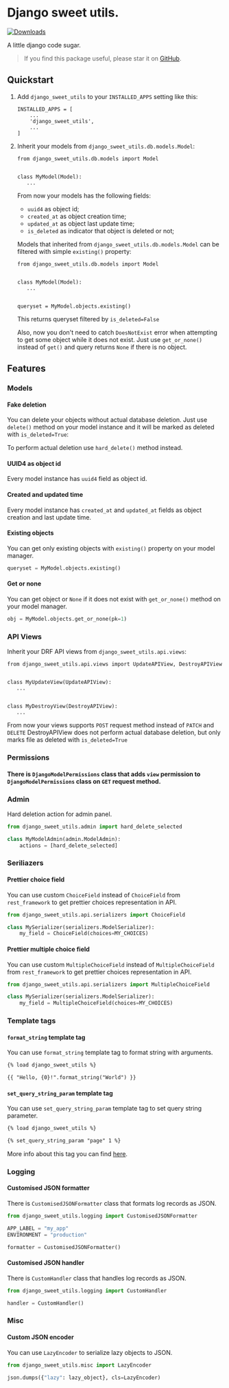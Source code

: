 # Django sweet utils.

[![Downloads](https://static.pepy.tech/personalized-badge/django-sweet-utils?period=total&units=international_system&left_color=black&right_color=orange&left_text=Downloads)](https://pepy.tech/project/django-sweet-utils)
  
A little django code sugar.
  
> If you find this package useful, please star it on [GitHub](https://github.com/AllYouZombies/django-sweet-utils).
  
## Quickstart

1. Add `django_sweet_utils` to your `INSTALLED_APPS` setting like this:
    ```
    INSTALLED_APPS = [
        ...
        'django_sweet_utils',
        ...
    ]
    ```

2. Inherit your models from `django_sweet_utils.db.models.Model`:
   ```
   from django_sweet_utils.db.models import Model
   
   
   class MyModel(Model):
      ...
   ```
   
   From now your models has the following fields:
      - `uuid4` as object id;
      - `created_at` as object creation time;
      - `updated_at` as object last update time;
      - `is_deleted` as indicator that object is deleted or not;  
     
     
   Models that inherited from `django_sweet_utils.db.models.Model` can be filtered with simple `existing()` property:
   ```
   from django_sweet_utils.db.models import Model
   
   
   class MyModel(Model):
      ...
   
   
   queryset = MyModel.objects.existing()
   ```
   This returns queryset filtered by `is_deleted=False`

   Also, now you don't need to catch `DoesNotExist` error when attempting to get some object while it does not exist.
   Just use `get_or_none()` instead of `get()` and query returns `None` if there is no object.


## Features

### Models

#### Fake deletion

You can delete your objects without actual database deletion.
Just use `delete()` method on your model instance and it will be marked as deleted with `is_deleted=True`:

To perform actual deletion use `hard_delete()` method instead.

#### UUID4 as object id

Every model instance has `uuid4` field as object id.

#### Created and updated time

Every model instance has `created_at` and `updated_at` fields as object creation and last update time.

#### Existing objects

You can get only existing objects with `existing()` property on your model manager.

```python
queryset = MyModel.objects.existing()
```

#### Get or none

You can get object or `None` if it does not exist with `get_or_none()` method on your model manager.

```python
obj = MyModel.objects.get_or_none(pk=1)
```

### API Views

Inherit your DRF API views from `django_sweet_utils.api.views`:  
  
```
from django_sweet_utils.api.views import UpdateAPIView, DestroyAPIView


class MyUpdateView(UpdateAPIView):
   ...


class MyDestroyView(DestroyAPIView):
   ...
```
   
From now your views supports `POST` request method instead of `PATCH` and `DELETE`
DestroyAPIView does not perform actual database deletion, but only marks file as deleted with `is_deleted=True`
  
### Permissions

#### There is `DjangoModelPermissions` class that adds `view` permission to `DjangoModelPermissions` class on `GET` request method.

### Admin

Hard deletion action for admin panel.

```python
from django_sweet_utils.admin import hard_delete_selected

class MyModelAdmin(admin.ModelAdmin):
    actions = [hard_delete_selected]
```

### Seriliazers

#### Prettier choice field

You can use custom `ChoiceField` instead of `ChoiceField` from `rest_framework` to get prettier choices representation in API.

```python
from django_sweet_utils.api.serializers import ChoiceField

class MySerializer(serializers.ModelSerializer):
    my_field = ChoiceField(choices=MY_CHOICES)
```

#### Prettier multiple choice field

You can use custom `MultipleChoiceField` instead of `MultipleChoiceField` from `rest_framework` to get prettier choices representation in API.

```python
from django_sweet_utils.api.serializers import MultipleChoiceField

class MySerializer(serializers.ModelSerializer):
    my_field = MultipleChoiceField(choices=MY_CHOICES)
```

### Template tags

#### `format_string` template tag

You can use `format_string` template tag to format string with arguments.

```html
{% load django_sweet_utils %}

{{ "Hello, {0}!".format_string("World") }}
```

#### `set_query_string_param` template tag

You can use `set_query_string_param` template tag to set query string parameter.

```html
{% load django_sweet_utils %}

{% set_query_string_param "page" 1 %}
```

More info about this tag you can find [here](django_sweet_utils/templatetags/query_string.py).


### Logging

#### Customised JSON formatter

There is `CustomisedJSONFormatter` class that formats log records as JSON.

```python
from django_sweet_utils.logging import CustomisedJSONFormatter

APP_LABEL = "my_app"
ENVIRONMENT = "production"

formatter = CustomisedJSONFormatter()
```

#### Customised JSON handler

There is `CustomHandler` class that handles log records as JSON.

```python
from django_sweet_utils.logging import CustomHandler

handler = CustomHandler()
```


### Misc

#### Custom JSON encoder

You can use `LazyEncoder` to serialize lazy objects to JSON.

```python
from django_sweet_utils.misc import LazyEncoder

json.dumps({"lazy": lazy_object}, cls=LazyEncoder)
```

